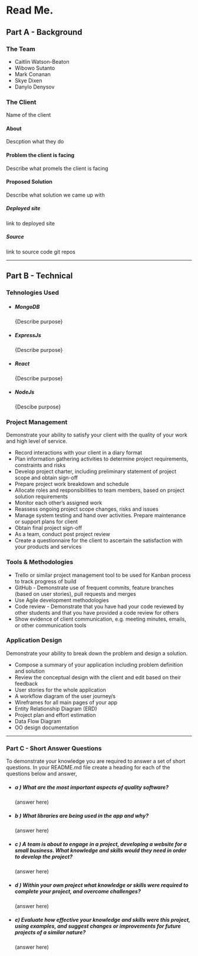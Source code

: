 # Read Me.

## Part A - Background

### The Team
- Caitlin Watson-Beaton
- Wibowo Sutanto
- Mark Conanan
- Skye Dixen
- Danylo Denysov

### The Client
Name of the client

#### About 
Descption what they do

#### Problem the client is facing
Describe what promels the client is facing

#### Proposed Solution
Describe what solution we came up with

##### Deployed site
link to deployed site

##### Source 
link to source code git repos

---

## Part B - Technical 

### Tehnologies Used
- ##### MongoDB
  {Describe purpose}
- ##### ExpressJs
  {Describe purpose}
- ##### React
  {Describe purpose}
- ##### NodeJs
  {Descibe purpose}
  
### Project Management

Demonstrate your ability to satisfy your client with the quality of your work and high level of service.

- Record interactions with your client in a diary format
- Plan information gathering activities to determine project requirements, constraints and risks
- Develop project charter, including preliminary statement of project scope and obtain sign-off
- Prepare project work breakdown and schedule
- Allocate roles and responsibilities to team members, based on project solution requirements
- Monitor each other’s assigned work
- Reassess ongoing project scope changes, risks and issues
- Manage system testing and hand over activities. Prepare maintenance or support plans for client
- Obtain final project sign-off
- As a team, conduct post project review
- Create a questionnaire for the client to ascertain the satisfaction with your products and services

### Tools & Methodologies


- Trello or similar project management tool to be used for Kanban process to track progress of build
- GitHub - Demonstrate use of frequent commits, feature branches (based on user stories), pull requests and merges
- Use Agile development methodologies
- Code review - Demonstrate that you have had your code reviewed by other students and that you have provided a code review for others
- Show evidence of client communication, e.g. meeting minutes, emails, or other communication tools

### Application Design
Demonstrate your ability to break down the problem and design a solution.

  - Compose a summary of your application including problem definition and solution
  - Review the conceptual design with the client and edit based on their feedback
  - User stories for the whole application
  - A workflow diagram of the user journey/s
  - Wireframes for all main pages of your app
  - Entity Relationship Diagram (ERD)
  - Project plan and effort estimation
  - Data Flow Diagram
  - OO design documentation

---

### Part C - Short Answer Questions
To demonstrate your knowledge you are required to answer a set of short questions. In your README.md file create a heading for each of the questions below and answer,

- ##### a ) What are the most important aspects of quality software?
  
  (answer here)
  
- ##### b ) What libraries are being used in the app and why?
  
  (answer here)
  
- ##### c ) A team is about to engage in a project, developing a website for a small business. What knowledge and skills would they need in order to develop the project?

  (answer here)
  
- ##### d ) Within your own project what knowledge or skills were required to complete your project, and overcome challenges?
  (answer here)
  
- ##### e) Evaluate how effective your knowledge and skills were this project, using examples, and suggest changes or improvements for future projects of a similar nature?

  (answer here)




